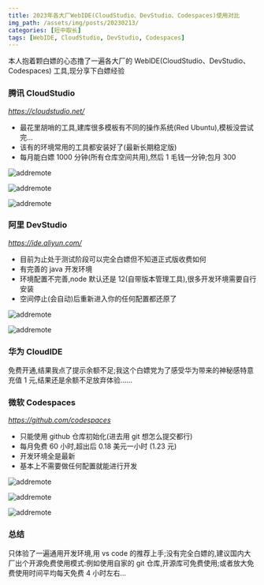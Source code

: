 ```yaml
---
title: 2023年各大厂WebIDE(CloudStudio、DevStudio、Codespaces)使用对比
img_path: /assets/img/posts/20230213/
categories: [短中取长]
tags: [WebIDE, CloudStudio, DevStudio, Codespaces]
---
```


本人抱着颗白嫖的心态撸了一遍各大厂的 WebIDE(CloudStudio、DevStudio、Codespaces) 工具,现分享下白嫖经验

### 腾讯 CloudStudio

_<https://cloudstudio.net/>_

- 最花里胡哨的工具,建库很多模板有不同的操作系统(Red Ubuntu),模板没尝试完...
- 该有的环境常用的工具都安装好了(最新长期稳定版)
- 每月能白嫖 1000 分钟(所有仓库空间共用),然后 1 毛钱一分钟;包月 300

![addremote](cloudstudio-index.webp)

![addremote](cloudstudio-code.webp)

![addremote](cloudstudio-cost.webp)

### 阿里 DevStudio

_<https://ide.aliyun.com/>_

- 目前为止处于测试阶段可以完全白嫖但不知道正式版收费如何
- 有完善的 java 开发环境
- 环境配置不完善,node 默认还是 12(自带版本管理工具),很多开发环境需要自行安装
- 空间停止(会自动)后重新进入你的任何配置都还原了

![addremote](devstudio-index.webp)

![addremote](devstudio-code.webp)

### 华为 CloudIDE

免费开通,结果我点了提示余额不足;我这个白嫖党为了感受华为带来的神秘感特意充值 1 元,结果还是余额不足放弃体验......

### 微软 Codespaces

_<https://github.com/codespaces>_

- 只能使用 github 仓库初始化(进去用 git 想怎么提交都行)
- 每月免费 60 小时,超出后 0.18 美元一小时 (1.23 元)
- 开发环境全是最新
- 基本上不需要做任何配置就能进行开发

![addremote](codespaces-index.webp)

![addremote](codespaces-code.webp)

![addremote](codespaces-cost.webp)

### 总结

只体验了一遍通用开发环境,用 vs code 的推荐上手;没有完全白嫖的,建议国内大厂出个开源免费使用模式:例如使用自家的 git 仓库,开源库可免费使用;或者放大免费使用时间平均每天免费 4 小时左右...
